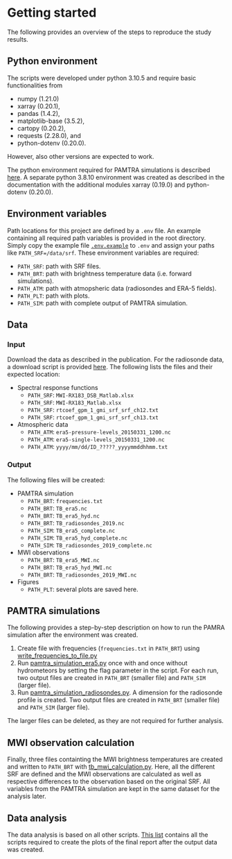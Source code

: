 # Getting started
The following provides an overview of the steps to reproduce the study results.

## Python environment
The scripts were developed under python 3.10.5 and require basic functionalities 
from 
- numpy (1.21.0)
- xarray (0.20.1), 
- pandas (1.4.2), 
- matplotlib-base (3.5.2), 
- cartopy (0.20.2), 
- requests (2.28.0), and 
- python-dotenv (0.20.0). 

However, also other versions are expected to work.

The python environment required for PAMTRA simulations is described
[here](https://pamtra.readthedocs.io/en/latest/installation.html). 
A separate python 3.8.10 environment was created as described in the 
documentation with the additional modules xarray (0.19.0) and python-dotenv 
(0.20.0).

## Environment variables
Path locations for this project are defined by a `.env` file. An example
containing all required path variables is provided in the root directory.
Simply copy the example file [`.env.example`](../.env.example) to `.env` and 
assign your paths like `PATH_SRF=/data/srf`. These environment variables are 
required:
- `PATH_SRF`: path with SRF files.
- `PATH_BRT`: path with brightness temperature data (i.e. forward simulations).
- `PATH_ATM`: path with atmopsheric data (radiosondes and ERA-5 fields).
- `PATH_PLT`: path with plots.
- `PATH_SIM`: path with complete output of PAMTRA simulation.

## Data
### Input
Download the data as described in the publication. For the radiosonde data, a
download script is provided [here](../src/helpers/download_radiosondes.py).
The following lists the files and their expected location:
- Spectral response functions
    - `PATH_SRF`: `MWI-RX183_DSB_Matlab.xlsx`
    - `PATH_SRF`: `MWI-RX183_Matlab.xlsx`
    - `PATH_SRF`: `rtcoef_gpm_1_gmi_srf_srf_ch12.txt`
    - `PATH_SRF`: `rtcoef_gpm_1_gmi_srf_srf_ch13.txt`
- Atmospheric data
    - `PATH_ATM`: `era5-pressure-levels_20150331_1200.nc`
    - `PATH_ATM`: `era5-single-levels_20150331_1200.nc`
    - `PATH_ATM`: `yyyy/mm/dd/ID_?????_yyyymmddhhmm.txt`

### Output
The following files will be created:
- PAMTRA simulation
    - `PATH_BRT`: `frequencies.txt`
    - `PATH_BRT`: `TB_era5.nc`
    - `PATH_BRT`: `TB_era5_hyd.nc`
    - `PATH_BRT`: `TB_radiosondes_2019.nc`
    - `PATH_SIM`: `TB_era5_complete.nc`
    - `PATH_SIM`: `TB_era5_hyd_complete.nc`
    - `PATH_SIM`: `TB_radiosondes_2019_complete.nc`
- MWI observations
    - `PATH_BRT`: `TB_era5_MWI.nc`
    - `PATH_BRT`: `TB_era5_hyd_MWI.nc`
    - `PATH_BRT`: `TB_radiosondes_2019_MWI.nc`
- Figures
    - `PATH_PLT`: several plots are saved here.

## PAMTRA simulations
The following provides a step-by-step description on how to run the PAMRA
simulation after the environment was created.
1. Create file with frequencies (`frequencies.txt` in `PATH_BRT`) using 
   [write_frequencies_to_file.py](../src/pamtra/write_frequencies_to_file.py)
2. Run 
   [pamtra_simulation_era5.py](../src/pamtra/pamtra_simulation_era5.py) once with
   and once without hydrometeors by setting the flag parameter in the script.
   For each run, two output files are created in `PATH_BRT` (smaller file) and 
   `PATH_SIM` (larger file).
3. Run 
   [pamtra_simulation_radiosondes.py](../src/pamtra/pamtra_simulation_radiosondes.py).
   A dimension for the radiosonde profile is created.
   Two output files are created in `PATH_BRT` (smaller file) and 
   `PATH_SIM` (larger file).

The larger files can be deleted, as they are not required for further analysis.

## MWI observation calculation
Finally, three files containting the MWI brightness temperatures are created and
written to `PATH_BRT` with
[tb_mwi_calculation.py](../src/tb_mwi_calculation/tb_mwi_calculation.py).
Here, all the different SRF are defined and the MWI 
observations are calculated as well as respective differences to the 
observation based on the original SRF. All variables from the PAMTRA 
simulation are kept in the same dataset for the analysis later. 

## Data analysis
The data analysis is based on all other scripts. 
[This list](../docs/reproduce_plots.md) contains all the
scripts required to create the plots of the final report after the output data
was created.
